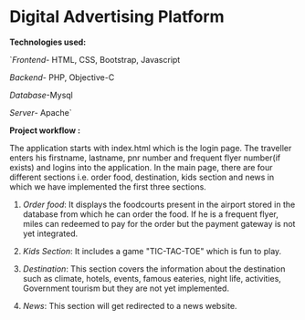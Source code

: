 # Digital Advertising Platform

**Technologies used:**

`_Frontend_- HTML, CSS, Bootstrap, Javascript

_Backend_- PHP, Objective-C

_Database_-Mysql

_Server_- Apache`

**Project workflow :**

The application starts with index.html which is the login page. The traveller enters his firstname, lastname, pnr number
and frequent flyer number(if exists) and logins into the application.
In the main page, there are four different sections i.e. order food, destination, kids section and news in which we have
implemented the first three sections.

1. _Order food_: It displays the foodcourts present in the airport stored in the database from which he can order the food.
               If he is a frequent flyer, miles can redeemed to pay for the order but the payment gateway is not yet integrated.

2. _Kids Section_: It includes a game "TIC-TAC-TOE" which is fun to play.

3. _Destination_: This section covers the information about the destination such as climate, hotels, events, famous eateries,
                night life, activities, Government tourism but they are not yet implemented.

4. _News_: This section will get redirected to a news website.
